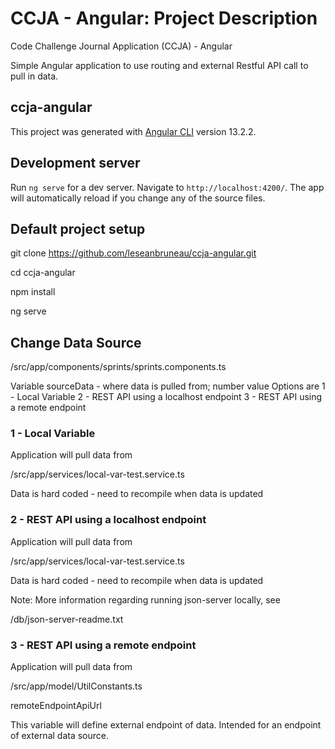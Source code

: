 # CCJA - Angular: Project Description

Code Challenge Journal Application (CCJA) - Angular

Simple Angular application to use routing and external Restful API call to pull in data.

## ccja-angular 

This project was generated with [Angular CLI](https://github.com/angular/angular-cli) version 13.2.2.

## Development server

Run `ng serve` for a dev server. Navigate to `http://localhost:4200/`. The app will automatically reload if you change any of the source files.

## Default project setup

git clone https://github.com/leseanbruneau/ccja-angular.git

cd ccja-angular

npm install

ng serve

## Change Data Source

/src/app/components/sprints/sprints.components.ts

Variable sourceData - where data is pulled from; number value
  Options are
  1 - Local Variable
  2 - REST API using a localhost endpoint
  3 - REST API using a remote endpoint

### 1 - Local Variable

Application will pull data from

/src/app/services/local-var-test.service.ts

Data is hard coded - need to recompile when data is updated

### 2 - REST API using a localhost endpoint

Application will pull data from 

/src/app/services/local-var-test.service.ts

Data is hard coded - need to recompile when data is updated

Note:  More information regarding running json-server locally, see

/db/json-server-readme.txt


### 3 - REST API using a remote endpoint

Application will pull data from

/src/app/model/UtilConstants.ts

remoteEndpointApiUrl

This variable will define external endpoint of data.  Intended for an endpoint of external data source.
